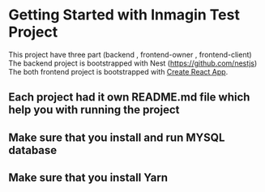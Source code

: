 # Getting Started with Inmagin Test Project

This project have three part (backend , frontend-owner , frontend-client)
The backend project is bootstrapped with Nest (https://github.com/nestjs)
The both frontend project is bootstrapped with [Create React App](https://github.com/facebook/create-react-app).

## Each project had it own README.md file which help you with running the project
## Make sure that you install and run MYSQL database
## Make sure that you install Yarn


